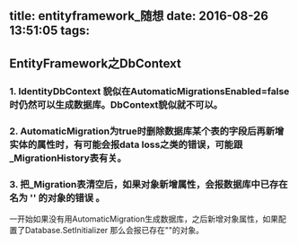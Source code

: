title: entityframework_随想
date: 2016-08-26 13:51:05
tags:
---

## EntityFramework之DbContext
### 1. IdentityDbContext 貌似在AutomaticMigrationsEnabled=false时仍然可以生成数据库。DbContext貌似就不可以。

### 2. AutomaticMigration为true时删除数据库某个表的字段后再新增实体的属性时，有可能会报data loss之类的错误，可能跟_MigrationHistory表有关。

### 3. 把_Migration表清空后，如果对象新增属性，会报数据库中已存在名为 '' 的对象的错误 。

一开始如果没有用AutomaticMigration生成数据库，之后新增对象属性，如果配置了Database.SetInitializer 那么会报已存在""的对象。
	